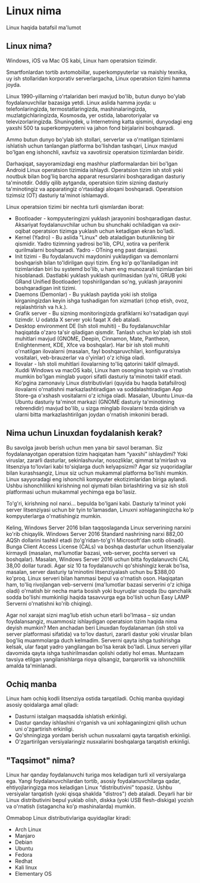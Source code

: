 # Linux nima
 Linux haqida batafsil ma'lumot

## Linux nima?
Windows, iOS va Mac OS kabi, Linux ham operatsion tizimdir.

Smartfonlardan tortib avtomobillar, superkompyuterlar va maishiy texnika, uy ish stollaridan korporativ serverlargacha, Linux operatsion tizimi hamma joyda.

Linux 1990-yillarning o'rtalaridan beri mavjud bo'lib, butun dunyo bo'ylab foydalanuvchilar bazasiga yetdi. Linux aslida hamma joyda: u telefonlaringizda, termostatlaringizda, mashinalaringizda, muzlatgichlaringizda, Kosmosda, yer ostida, labarotoriyalar va televizorlaringizda. Shuningdek, u Internetning katta qismini, dunyodagi eng yaxshi 500 ta superkompyuterni va jahon fond birjalarini boshqaradi.

Ammo butun dunyo bo'ylab ish stollari, serverlar va o'rnatilgan tizimlarni ishlatish uchun tanlangan platforma bo'lishdan tashqari, Linux mavjud bo'lgan eng ishonchli, xavfsiz va xavotirsiz operatsion tizimlardan biridir.

Darhaqiqat, sayyoramizdagi eng mashhur platformalardan biri bo'lgan Android Linux operatsion tizimida ishlaydi. Operatsion tizim ish stoli yoki noutbuk bilan bog'liq barcha apparat resurslarini boshqaradigan dasturiy ta'minotdir. Oddiy qilib aytganda, operatsion tizim sizning dasturiy ta'minotingiz va apparatingiz o'rtasidagi aloqani boshqaradi. Operatsion tizimsiz (OT) dasturiy ta'minot ishlamaydi.

Linux operatsion tizimi bir nechta turli qismlardan iborat:

* Bootloader -  kompyuteringizni yuklash jarayonini boshqaradigan dastur. Aksariyat foydalanuvchilar uchun bu shunchaki ochiladigan va oxir-oqibat operatsion tizimga yuklash uchun ketadigan ekran bo'ladi.
* Kernel (Yadro) - Bu aslida "Linux" deb ataladigan butunlikning bir qismidir. Yadro tizimning yadrosi bo'lib, CPU, xotira va periferik qurilmalarni boshqaradi. Yadro - OTning eng past darajasi.
* Init tizimi - Bu foydalanuvchi maydonini yuklaydigan va demonlarni boshqarish bilan to'ldirilgan quyi tizim. Eng ko'p qo'llaniladigan init tizimlaridan biri bu systemd bo'lib, u ham eng munozarali tizimlardan biri hisoblanadi. Dastlabki yuklash yuklash qurilmasidan (ya'ni, GRUB yoki GRand Unified Bootloader) topshirilgandan so'ng, yuklash jarayonini boshqaradigan init tizimi.
* Daemons (Demonlar) - Bu yuklash paytida yoki ish stoliga kirganingizdan keyin ishga tushadigan fon xizmatlari (chop etish, ovoz, rejalashtirish va h.k.).
* Grafik server - Bu sizning monitoringizda grafiklarni ko'rsatadigan quyi tizimdir. U odatda X server yoki faqat X deb ataladi.
* Desktop environment DE (Ish stoli muhiti) - Bu foydalanuvchilar haqiqatda o'zaro ta'sir qiladigan qismdir. Tanlash uchun ko'plab ish stoli muhitlari mavjud (GNOME, Deepin, Cinnamon, Mate, Pantheon, Enlightenment, KDE, Xfce va boshqalar). Har bir ish stoli muhiti o'rnatilgan ilovalarni (masalan, fayl boshqaruvchilari, konfiguratsiya vositalari, veb-brauzerlar va o'yinlar) o'z ichiga oladi.
* Ilovalar - Ish stoli muhitlari ilovalarning to'liq qatorini taklif qilmaydi. Xuddi Windows va macOS kabi, Linux ham osongina topish va o'rnatish mumkin bo'lgan minglab yuqori sifatli dasturiy ta'minotni taklif etadi. Ko'pgina zamonaviy Linux distributivlari (quyida bu haqda batafsilroq) ilovalarni o'rnatishni markazlashtiradigan va soddalashtiradigan App Store-ga o'xshash vositalarni o'z ichiga oladi. Masalan, Ubuntu Linux-da Ubuntu dasturiy ta'minot markazi (GNOME dasturiy ta'minotining rebrendidir) mavjud bo'lib, u sizga minglab ilovalarni tezda qidirish va ularni bitta markazlashtirilgan joydan o'rnatish imkonini beradi.

## Nima uchun Linuxdan foydalanish kerak?

Bu savolga javob berish uchun men yana bir savol beraman. Siz foydalanayotgan operatsion tizim haqiqatan ham “yaxshi” ishlaydimi? Yoki viruslar, zararli dasturlar, sekinlashuvlar, nosozliklar, qimmat ta'mirlash va litsenziya to'lovlari kabi to'siqlarga duch kelyapsizmi? Agar siz yuqoridagilar bilan kurashsangiz, Linux siz uchun mukammal platforma bo'lishi mumkin. Linux sayyoradagi eng ishonchli kompyuter ekotizimlaridan biriga aylandi. Ushbu ishonchlilikni kirishning nol qiymati bilan birlashtiring va siz ish stoli platformasi uchun mukammal yechimga ega bo'lasiz.

To'g'ri, kirishning nol narxi... bepulda bo'lgani kabi. Dasturiy ta'minot yoki server litsenziyasi uchun bir tyin to'lamasdan, Linuxni xohlaganingizcha ko'p kompyuterlarga o'rnatishingiz mumkin.


Keling, Windows Server 2016 bilan taqqoslaganda Linux serverining narxini ko'rib chiqaylik. Windows Server 2016 Standard nashrining narxi 882,00 AQSh dollarini tashkil etadi (to'g'ridan-to'g'ri Microsoft'dan sotib olinadi). Bunga Client Access License (CALs) va boshqa dasturlar uchun litsenziyalar kirmaydi (masalan, maʼlumotlar bazasi, veb-server, pochta serveri va boshqalar). Masalan, Windows Server 2016 uchun bitta foydalanuvchi CAL 38,00 dollar turadi. Agar siz 10 ta foydalanuvchi qo'shishingiz kerak bo'lsa, masalan, server dasturiy ta'minotini litsenziyalash uchun bu $388,00 ko'proq. Linux serveri bilan hammasi bepul va oʻrnatish oson. Haqiqatan ham, to'liq rivojlangan veb-serverni (ma'lumotlar bazasi serverini o'z ichiga oladi) o'rnatish bir necha marta bosish yoki buyruqlar uzoqda (bu qanchalik sodda bo'lishi mumkinligi haqida tasavvurga ega bo'lish uchun Easy LAMP Serverni o'rnatishni ko'rib chiqing).

Agar nol xarajat sizni mag'lub etish uchun etarli bo'lmasa – siz undan foydalansangiz, muammosiz ishlaydigan operatsion tizim haqida nima deyish mumkin? Men anchadan beri Linuxdan foydalanaman (ish stoli va server platformasi sifatida) va to'lov dasturi, zararli dastur yoki viruslar bilan bog'liq muammolarga duch kelmadim. Serverni qayta ishga tushirishga kelsak, ular faqat yadro yangilangan bo'lsa kerak bo'ladi. Linux serveri yillar davomida qayta ishga tushirilmasdan qolishi odatiy hol emas. Muntazam tavsiya etilgan yangilanishlarga rioya qilsangiz, barqarorlik va ishonchlilik amalda ta'minlanadi.

## Ochiq manba

Linux ham ochiq kodli litsenziya ostida tarqatiladi. Ochiq manba quyidagi asosiy qoidalarga amal qiladi:

* Dasturni istalgan maqsadda ishlatish erkinligi.
* Dastur qanday ishlashini o'rganish va uni xohlaganingizni qilish uchun uni o'zgartirish erkinligi.
* Qo'shningizga yordam berish uchun nusxalarni qayta tarqatish erkinligi.
* O'zgartirilgan versiyalaringiz nusxalarini boshqalarga tarqatish erkinligi.

## "Taqsimot" nima?

Linux har qanday foydalanuvchi turiga mos keladigan turli xil versiyalarga ega. Yangi foydalanuvchilardan tortib, asosiy foydalanuvchilarga qadar, ehtiyojlaringizga mos keladigan Linux “distributivini” topasiz. Ushbu versiyalar tarqatish (yoki qisqa shaklda "distros") deb ataladi. Deyarli har bir Linux distributivini bepul yuklab olish, diskka (yoki USB flesh-diskiga) yozish va o'rnatish (istagancha ko'p mashinalarda) mumkin.

Ommabop Linux distributivlariga quyidagilar kiradi:

* Arch Linux
* Manjaro
* Debian
* Ubuntu
* Fedora
* Redhat
* Kali linux
* Elementary OS